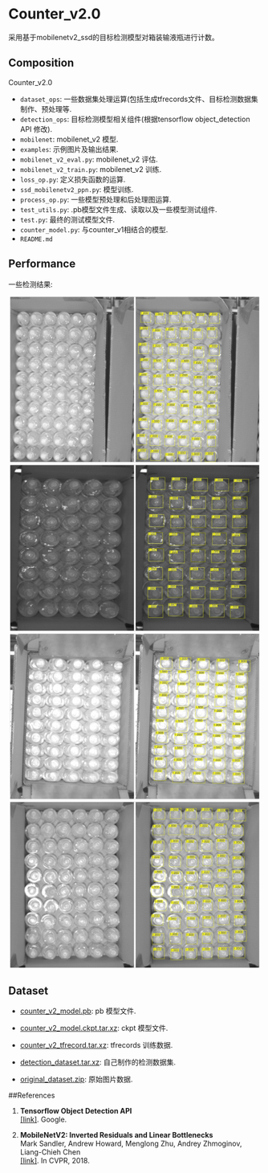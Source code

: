 # Counter_v2.0

  采用基于mobilenetv2_ssd的目标检测模型对箱装输液瓶进行计数。

## Composition

  Counter_v2.0

* `dataset_ops`: 一些数据集处理运算(包括生成tfrecords文件、目标检测数据集制作、预处理等.
* `detection_ops`: 目标检测模型相关组件(根据tensorflow object_detection API 修改).
* `mobilenet`: mobilenet_v2 模型.
* `examples`: 示例图片及输出结果.
* `mobilenet_v2_eval.py`: mobilenet_v2 评估.
* `mobilenet_v2_train.py`: mobilenet_v2 训练.
* `loss_op.py`: 定义损失函数的运算.
* `ssd_mobilenetv2_ppn.py`: 模型训练.
* `process_op.py`: 一些模型预处理和后处理图运算.
* `test_utils.py`: .pb模型文件生成、读取以及一些模型测试组件.
* `test.py`: 最终的测试模型文件.
* `counter_model.py`: 与counter_v1相结合的模型.
* `README.md`

## Performance

一些检测结果:

<p align="center">
<img src="examples/vis1.jpg" width=500></br>
<img src="examples/vis2.jpg" width=500></br>
<img src="examples/vis3.jpg" width=500></br>
<img src="examples/vis4.jpg" width=500></br>
</p>

## Dataset
* [counter_v2_model.pb](https://github.com/qianguzi/Counter_v2.0/releases/download/v2.0/counter_v2_model.ckpt.tar.xz): pb 模型文件.

* [counter_v2_model.ckpt.tar.xz](https://github.com/qianguzi/Counter_v2.0/releases/download/v2.0/counter_v2_model.pb): ckpt 模型文件.

* [counter_v2_tfrecord.tar.xz](https://github.com/qianguzi/Counter_v2.0/releases/download/v2.0/counter_v2_tfrecord.tar.xz): tfrecords 训练数据.

* [detection_dataset.tar.xz](https://github.com/qianguzi/Counter_v2.0/releases/download/v2.0/detection_dataset.tar.xz): 自己制作的检测数据集.

* [original_dataset.zip](https://github.com/qianguzi/Counter_v2.0/releases/download/v2.0/original_datase.zip): 原始图片数据.

##References

1. **Tensorflow Object Detection API**<br />[[link]](https://github.com/tensorflow/models/tree/master/research/object_detection#tensorflow-object-detection-api). Google.

2. **MobileNetV2: Inverted Residuals and Linear Bottlenecks**<br />
    Mark Sandler, Andrew Howard, Menglong Zhu, Andrey Zhmoginov, Liang-Chieh Chen<br />
    [[link]](https://arxiv.org/abs/1801.04381). In CVPR, 2018.